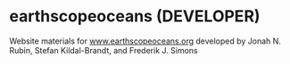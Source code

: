 # earthscopeoceans (DEVELOPER)

Website materials for www.earthscopeoceans.org developed by Jonah N. Rubin,
Stefan Kildal-Brandt, and Frederik J. Simons


